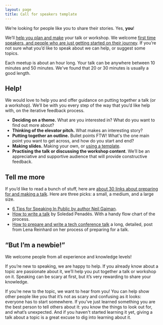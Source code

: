 ```yaml
---
layout: page
title: Call for speakers template
---
```


We’re looking for people like you to share their stories. Yes, **you**!

We’ll [help you plan and make](#help) your talk or workshop. We welcome [first time speakers, and people who are just getting started on their journey](#but-im-a-newbie). If you’re not sure what you’d like to speak about we can help, or suggest some topics.

Each meetup is about an hour long. Your talk can be anywhere between 10 minutes and 50 minutes. We've found that 20 or 30 minutes is usually a good length.

## Help!

We would love to help you and offer guidance on putting together a talk (or a workshop). We’ll be with you every step of the way that you’d like help with, on the iterative feedback process.

* **Deciding on a theme.** What are you interested in? What do you want to find out more about?
* **Thinking of the elevator pitch.** What makes an interesting story?
* **Putting together an outline.** Bullet points FTW! What's the one main point you want to get across, and how do you start and end?
* **Making slides.** Making your own, or [using a template](http://alicebartlett.co.uk/blog/how-to-do-ok-at-slides).
* **Practising the talk or discussing the workshop content**. We’ll be an appreciative and supportive audience that will provide constructive feedback.

## Tell me more

If you’d like to read a bunch of stuff, here are [about 30 links about preparing for and making a talk](https://pinboard.in/u:maxbarners/t:callforspeakersadvice/). Here are three picks: a small, a medium, and a large size.

* [6 Tips for Speaking In Public by author Neil Gaiman](http://neil-gaiman.tumblr.com/post/41653204206/6-tips-for-speaking-in-public).
* [How to write a talk](https://soledadpenades.com/2016/08/17/how-to-write-a-talk/) by Soledad Penadés. With a handy flow chart of the process.
* [How to prepare and write a tech conference talk](http://wunder.schoenaberselten.com/2016/02/16/how-to-prepare-and-write-a-tech-conference-talk/) a long, detailed, post from Lena Reinhard on her process of preparing for a talk.

## “But I’m a newbie!”

We welcome people from all experience and knowledge levels!

If you’re new to speaking, we are happy to help. If you already know about a topic are passionate about it, we’ll help you put together a talk or workshop on it. Speaking can be scary at first, but it’s very rewarding to share your knowledge.

If you’re new to the topic, we want to hear from you! You can help show other people like you that it’s not as scary and confusing as it looks: everyone has to start somewhere. If you’ve just learned something you are the best person to tell others about it: you know the things to look out for, and what’s unexpected. And if you haven't started learning it yet, giving a talk about a topic is a great excuse to dig into learning about it.
